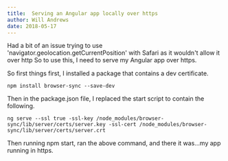 ```yaml
---
title:  Serving an Angular app locally over https
author: Will Andrews
date: 2018-05-17
---
```


Had a bit of an issue trying to use 'navigator.geolocation.getCurrentPosition' with Safari as it wouldn't allow it over http So to use this, I need to serve my Angular app over https.

So first things first, I installed a package that contains a dev certificate.

```
npm install browser-sync --save-dev
```

Then in the package.json file, I replaced the start script to contain the following.

```
ng serve --ssl true -ssl-key /node_modules/browser-sync/lib/server/certs/server.key -ssl-cert /node_modules/browser-sync/lib/server/certs/server.crt
```
 Then running npm start, ran the above command, and there it was...my app running in https.